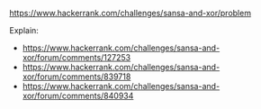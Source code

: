 https://www.hackerrank.com/challenges/sansa-and-xor/problem

Explain:

- https://www.hackerrank.com/challenges/sansa-and-xor/forum/comments/127253
- https://www.hackerrank.com/challenges/sansa-and-xor/forum/comments/839718
- https://www.hackerrank.com/challenges/sansa-and-xor/forum/comments/840934
